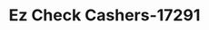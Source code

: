 ---
f_zip-code: 74426
f_state-code: OK
title: Ez Check Cashers-17291
f_phone: 918-473-0012
f_city-only: Checotah
f_address: 1000 E Gentry Ave Checotah
f_location-unique-id: '17291'
slug: ez-check-cashers-17291
updated-on: '2024-05-30T13:46:58.046Z'
created-on: '2024-05-30T13:36:59.803Z'
published-on: '2024-05-30T13:54:32.469Z'
f_city-state: cms/city/checotah-ok.md
f_company: cms/company/ez-check-cashers.md
f_state: cms/state/oklahoma.md
layout: '[payday-loan].html'
tags: payday-loan
---